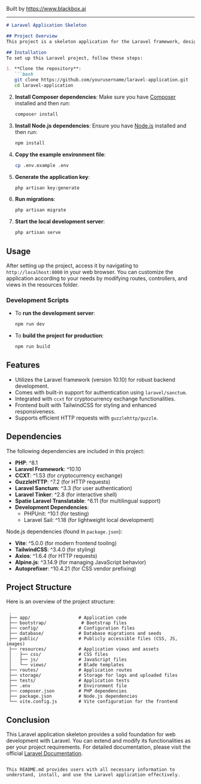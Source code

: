 
Built by https://www.blackbox.ai

---

```markdown
# Laravel Application Skeleton

## Project Overview
This project is a skeleton application for the Laravel framework, designed to provide a foundation for building web applications using the latest features and best practices of Laravel. It integrates various tools and libraries to enhance development workflow and performance.

## Installation
To set up this Laravel project, follow these steps:

1. **Clone the repository**:
   ```bash
   git clone https://github.com/yourusername/laravel-application.git
   cd laravel-application
   ```

2. **Install Composer dependencies**:
   Make sure you have [Composer](https://getcomposer.org) installed and then run:
   ```bash
   composer install
   ```

3. **Install Node.js dependencies**:
   Ensure you have [Node.js](https://nodejs.org/) installed and then run:
   ```bash
   npm install
   ```

4. **Copy the example environment file**:
   ```bash
   cp .env.example .env
   ```

5. **Generate the application key**:
   ```bash
   php artisan key:generate
   ```

6. **Run migrations**:
   ```bash
   php artisan migrate
   ```

7. **Start the local development server**:
   ```bash
   php artisan serve
   ```

## Usage
After setting up the project, access it by navigating to `http://localhost:8000` in your web browser. You can customize the application according to your needs by modifying routes, controllers, and views in the resources folder.

### Development Scripts
- To **run the development server**:
  ```bash
  npm run dev
  ```
- To **build the project for production**:
  ```bash
  npm run build
  ```

## Features
- Utilizes the Laravel framework (version 10.10) for robust backend development.
- Comes with built-in support for authentication using `laravel/sanctum`.
- Integrated with `ccxt` for cryptocurrency exchange functionalities.
- Frontend built with TailwindCSS for styling and enhanced responsiveness.
- Supports efficient HTTP requests with `guzzlehttp/guzzle`.

## Dependencies
The following dependencies are included in this project:
- **PHP**: ^8.1
- **Laravel Framework**: ^10.10
- **CCXT**: ^1.53 (for cryptocurrency exchange)
- **GuzzleHTTP**: ^7.2 (for HTTP requests)
- **Laravel Sanctum**: ^3.3 (for user authentication)
- **Laravel Tinker**: ^2.8 (for interactive shell)
- **Spatie Laravel Translatable**: ^6.11 (for multilingual support)
- **Development Dependencies**:
  - PHPUnit: ^10.1 (for testing)
  - Laravel Sail: ^1.18 (for lightweight local development)

Node.js dependencies (found in `package.json`):
- **Vite**: ^5.0.0 (for modern frontend tooling)
- **TailwindCSS**: ^3.4.0 (for styling)
- **Axios**: ^1.6.4 (for HTTP requests)
- **Alpine.js**: ^3.14.9 (for managing JavaScript behavior)
- **Autoprefixer**: ^10.4.21 (for CSS vendor prefixing)

## Project Structure
Here is an overview of the project structure:

```
 .
 ├── app/                  # Application code
 ├── bootstrap/             # Bootstrap files
 ├── config/               # Configuration files
 ├── database/             # Database migrations and seeds
 ├── public/               # Publicly accessible files (CSS, JS, images)
 ├── resources/            # Application views and assets
 │   ├── css/              # CSS files
 │   ├── js/               # JavaScript files
 │   └── views/            # Blade templates
 ├── routes/               # Application routes
 ├── storage/              # Storage for logs and uploaded files
 ├── tests/                # Application tests
 ├── .env                  # Environment file
 ├── composer.json         # PHP dependencies
 ├── package.json          # Node.js dependencies
 └── vite.config.js        # Vite configuration for the frontend
```

## Conclusion
This Laravel application skeleton provides a solid foundation for web development with Laravel. You can extend and modify its functionalities as per your project requirements. For detailed documentation, please visit the official [Laravel Documentation](https://laravel.com/docs).
```

This README.md provides users with all necessary information to understand, install, and use the Laravel application effectively.